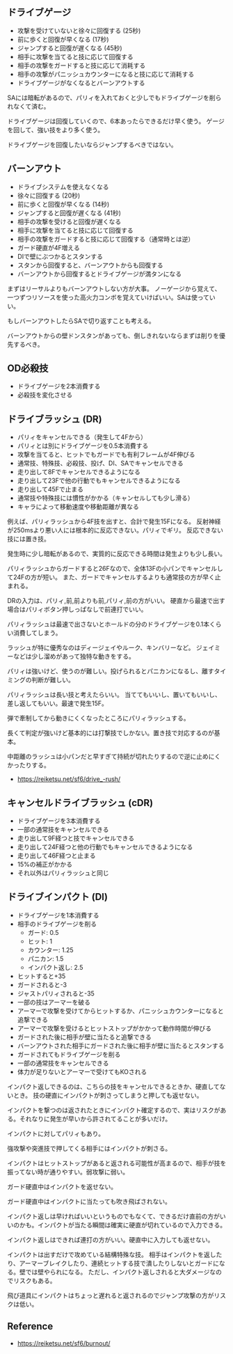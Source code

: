## ドライブゲージ

- 攻撃を受けていないと徐々に回復する (25秒)
- 前に歩くと回復が早くなる (17秒)
- ジャンプすると回復が遅くなる (45秒)
- 相手に攻撃を当てると技に応じて回復する
- 相手の攻撃をガードすると技に応じて消耗する
- 相手の攻撃がパニッシュカウンターになると技に応じて消耗する
- ドライブゲージがなくなるとバーンアウトする

SAには暗転があるので、パリィを入れておくと少しでもドライブゲージを削られなくて済む。

ドライブゲージは回復していくので、6本あったらできるだけ早く使う。
ゲージを回して、強い技をより多く使う。

ドライブゲージを回復したいならジャンプするべきではない。

## バーンアウト

- ドライブシステムを使えなくなる
- 徐々に回復する (20秒)
- 前に歩くと回復が早くなる (14秒)
- ジャンプすると回復が遅くなる (41秒)
- 相手の攻撃を受けると回復が遅くなる
- 相手に攻撃を当てると技に応じて回復する
- 相手の攻撃をガードすると技に応じて回復する（通常時とは逆）
- ガード硬直が4F増える
- DIで壁にぶつかるとスタンする
- スタンから回復すると、バーンアウトからも回復する
- バーンアウトから回復するとドライブゲージが満タンになる

まずはリーサルよりもバーンアウトしない方が大事。
ノーゲージから覚えて、一つずつリソースを使った高火力コンボを覚えていけばいい。SAは使っていい。

もしバーンアウトしたらSAで切り返すことも考える。

バーンアウトからの壁ドンスタンがあっても、倒しきれないならまずは削りを優先するべき。

## OD必殺技

- ドライブゲージを2本消費する
- 必殺技を変化させる

## ドライブラッシュ (DR)

- パリィをキャンセルできる（発生して4Fから）
- パリィとは別にドライブゲージを0.5本消費する
- 攻撃を当てると、ヒットでもガードでも有利フレームが4F伸びる
- 通常技、特殊技、必殺技、投げ、DI、SAでキャンセルできる
- 走り出して8Fでキャンセルできるようになる
- 走り出して23Fで他の行動でもキャンセルできるようになる
- 走り出して45Fで止まる
- 通常技や特殊技には慣性がかかる（キャンセルしても少し滑る）
- キャラによって移動速度や移動距離が異なる

例えば、パリィラッシュから4F技を出すと、合計で発生15Fになる。
反射神経が250msより悪い人には根本的に反応できない。パリィでギリ。
反応できない技には置き技。

発生時に少し暗転があるので、実質的に反応できる時間は発生よりも少し長い。

パリィラッシュからガードすると26Fなので、全体13Fの小パンでキャンセルして24Fの方が短い。
また、ガードでキャンセルするよりも通常技の方が早く止まれる。

DRの入力は、パリィ,前,前よりも前,パリィ,前の方がいい。
硬直から最速で出す場合はパリィボタン押しっぱなしで前連打でいい。

パリィラッシュは最速で出さないとホールドの分のドライブゲージを0.1本くらい消費してしまう。

ラッシュが特に優秀なのはディージェイやルーク、キンバリーなど。
ジェイミーなどは少し溜めがあって独特な動きをする。

パリィは強いけど、使うのが難しい。投げられるとパニカンになるし、離すタイミングの判断が難しい。

パリィラッシュは長い技と考えたらいい。
当ててもいいし、置いてもいいし、差し返してもいい。最速で発生15F。

弾で牽制してから動きにくくなったところにパリィラッシュする。

長くて判定が強いけど基本的には打撃技でしかない。置き技で対応するのが基本。

中距離のラッシュは小パンだと早すぎて持続が切れたりするので逆に止めにくかったりする。

- https://reiketsu.net/sf6/drive_-rush/

## キャンセルドライブラッシュ (cDR)

- ドライブゲージを3本消費する
- 一部の通常技をキャンセルできる
- 走り出して9F経つと技でキャンセルできる
- 走り出して24F経つと他の行動でもキャンセルできるようになる
- 走り出して46F経つと止まる
- 15%の補正がかかる
- それ以外はパリィラッシュと同じ

## ドライブインパクト (DI)

- ドライブゲージを1本消費する
- 相手のドライブゲージを削る
  - ガード: 0.5
  - ヒット: 1
  - カウンター: 1.25
  - パニカン: 1.5
  - インパクト返し: 2.5
- ヒットすると+35
- ガードされると-3
- ジャストパリィされると-35
- 一部の技はアーマーを破る
- アーマーで攻撃を受けてからヒットするか、パニッシュカウンターになると追撃できる
- アーマーで攻撃を受けるとヒットストップがかかって動作時間が伸びる
- ガードされた後に相手が壁に当たると追撃できる
- バーンアウトされた相手にガードされた後に相手が壁に当たるとスタンする
- ガードされてもドライブゲージを削る
- 一部の通常技をキャンセルできる
- 体力が足りないとアーマーで受けてもKOされる

インパクト返しできるのは、こちらの技をキャンセルできるときか、硬直してないとき。
技の硬直にインパクトが刺さってしまうと押しても返せない。

インパクトを撃つのは返されたときにインパクト確定するので、実はリスクがある。それなりに発生が早いから許されてることが多いだけ。

インパクトに対してパリィもあり。

強攻撃や突進技で押してくる相手にはインパクトが刺さる。

インパクトはヒットストップがあると返される可能性が高まるので、相手が技を振ってない時が通りやすい。弱攻撃に弱い。

ガード硬直中はインパクトを返せない。

ガード硬直中はインパクトに当たっても吹き飛ばされない。

インパクト返しは早ければいいというものでもなくて、できるだけ直前の方がいいのかも。インパクトが当たる瞬間は確実に硬直が切れているので入力できる。

インパクト返しはできれば連打の方がいい。硬直中に入力しても返せない。

インパクトは出すだけで攻めている結構特殊な技。
相手はインパクトを返したり、アーマーブレイクしたり、連続ヒットする技で潰したりしないとガードになる。壁では壁やられになる。
ただし、インパクト返しされると大ダメージなのでリスクもある。

飛び道具にインパクトはちょっと遅れると返されるのでジャンプ攻撃の方がリスクは低い。

## Reference

- https://reiketsu.net/sf6/burnout/
